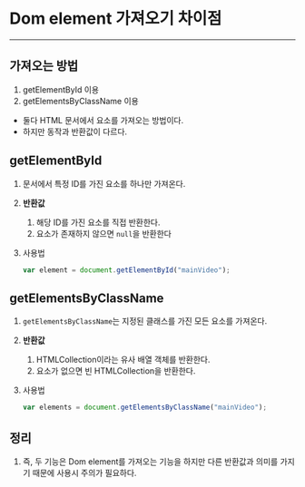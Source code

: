 # Dom element 가져오기 차이점 

---

>

## 가져오는 방법

1. getElementById 이용
2. getElementsByClassName 이용

- 둘다 HTML 문서에서 요소를 가져오는 방법이다. 
- 하지만 동작과 반환값이 다르다. 

## getElementById

1. 문서에서 특정 ID를 가진 요소를 하나만 가져온다. 

2. **반환값**

   1. 해당 ID를 가진 요소를 직접 반환한다. 
   2. 요소가 존재하지 않으면 `null`을 반환한다

3. 사용법

   ```js
   var element = document.getElementById("mainVideo");
   ```

## getElementsByClassName 

1. `getElementsByClassName`는 지정된 클래스를 가진 모든 요소를 가져온다. 

2. **반환값**

   1. HTMLCollection이라는 유사 배열 객체를 반환한다. 
   2. 요소가 없으면 빈 HTMLCollection을 반환한다. 

3. 사용법

   ```js
   var elements = document.getElementsByClassName("mainVideo");
   ```

## 정리 

1. 즉, 두 기능은 Dom element를 가져오는 기능을 하지만 다른 반환값과 의미를 가지기 때문에 사용시 주의가 필요하다. 